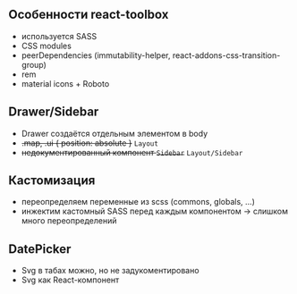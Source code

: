 ## Особенности react-toolbox

- используется SASS
- CSS modules
- peerDependencies (immutability-helper, react-addons-css-transition-group)
- rem
- material icons + Roboto

## Drawer/Sidebar

- Drawer создаётся отдельным элементом в body
- ~~.map, .ui { position: absolute }~~ `Layout`
- ~~недокументированный компонент `Sidebar`~~ `Layout/Sidebar`

## Кастомизация

- переопределяем переменные из scss (commons, globals, ...)
- инжектим кастомный SASS перед каждым компонентом -> слишком много переопределений

## DatePicker

- Svg в табах можно, но не задукоментировано
- Svg как React-компонент
